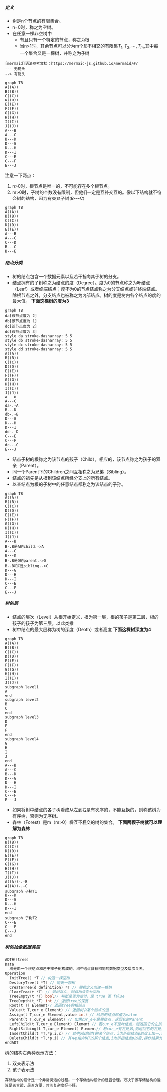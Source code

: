 ##### 定义
- 树是n个节点的有限集合。
- n=0时，称之为空树。
- 在任意一棵非空树中
  - 有且只有一个特定的节点，称之为根
  - 当n>1时，其余节点可以分为m个互不相交的有限集$T_1,T_2,\dotsi,T_m$,其中每一个集合又是一棵树，并称之为子树

```
[mermaid]语法参考文档：https://mermaid-js.github.io/mermaid/#/
--- 无箭头
--> 有箭头
```
```mermaid
graph TB
A((A))
B((B))
C((C))
D((D))
E((E))
F((F))
G((G))
H((H))
I((I))
J((J)) 
A---B
A---C
B---D
D---G
D---H
D---I
C---E
C---F
E---J
```
注意一下两点：
1. n>0时，根节点是唯一的，不可能存在多个根节点。
2. m>0时，子树的个数没有限制，但他们一定是互补交互的。像以下结构就不符合树的结构，因为有交叉子树(B---C)
```mermaid
graph TB
A((A))
B((B))
C((C))
D((D))
E((E))
A---B
A---C
C---D
B---C
B---E
```

##### 结点分类
- 树的结点包含一个数据元素以及若干指向其子树的分支。
- 结点拥有的子树称之为结点的度（Degree）。度为0的节点称之为叶结点（Leaf）或者终端结点；度不为0的节点结点称之为分支结点或非终端结点。除根节点之外，分支结点也被称之为内部结点。树的度是树内各个结点的度的最大值。
**下面这棵树的度为3**
```mermaid
graph TB
da[该节点度为 2]
db[该节点度为 1]
dc[该节点度为 2]
dd[该节点度为 3]
style da stroke-dasharray: 5 5
style db stroke-dasharray: 5 5
style dc stroke-dasharray: 5 5
style dd stroke-dasharray: 5 5
A((A))
B((B))
C((C))
D((D))
E((E))
F((F))
G((G))
H((H))
I((I))
J((J))
A---B
A---C
da-.-A
B---D
db-.-B
D---G
D---H
D---I
dd-.-D
C---E
C---F
dc-.-C
E---J
```
- 结点子树的根称之为该节点的孩子（Child），相应的，该节点称之为孩子的双亲（Parent）。
- 同一个Parent下的Children之间互相称之为兄弟（Sibling）。
- 结点的祖先是从根到该结点所经分支上的所有结点。
- 以某结点为根的子树中的任意结点都称之为该结点的子孙。
```mermaid
graph TB
A((A))
B((B))
C((C))
D((D))
E((E))
F((F))
G((G))
H((H))
I((I))
J((J)) 
A---B
B-.B是A的child.->A
A---C
B---D
B-.B是D的parent.->D
B-.B和C是sibling.->C
D---G
D---H
D---I
C---E
C---F
E---J
```

##### 树的层
- 结点的层次（Level）从根开始定义，根为第一层，根的孩子是第二层，根的孩子的孩子为第三层，以此类推
- 树中结点的最大层称为树的深度（Depth）或者高度
**下面这棵树深度为4**
```mermaid
graph TB
A((A))
B((B))
C((C))
D((D))
E((E))
F((F))
G((G))
H((H))
I((I))
J((J))
subgraph level1 
A
end
subgraph level2 
B
C
end
subgraph level3 
D
E
F
end
subgraph level4 
G
H
I
J
end
A---B
A---C
B---D
D---G
D---H
D---I
C---E
C---F
E---J
```
- 如果将树中结点的各子树看成从左到右是有次序的，不能互换的，则称该树为有序树，否则为无序树。
- 森林（Forest）是m（m>0）棵互不相交的树的集合。
**下面两颗子树就可以理解为森林**
```mermaid
graph TB
B((B))
C((C))
D((D))
E((E))
F((F))
G((G))
H((H))
I((I))
J((J))
A((A))-.-B
A((A))-.-C
subgraph 子树T1
B---D
D---G
D---H
D---I
end
subgraph 子树T2
C---E
C---F
E---J
end
```
##### 树的抽象数据类型
```go
ADT树(tree)
Data
  树是由一个根结点和若干棵子树构成的。树中结点具有相同的数据类型及层次关系。
Operation
  InitTree() *T // 构造一棵空树
  DestoryTree(t *T) // 销毁一颗树
  CreateTree(d definition) *T // 根据定义创建一棵树
  ClearTree(t *T) // 若树存在，则将树清空为空树
  TreeEmpty(t *T) bool// 判断是否为空树，是 true 否 false
  TreeDepth(t *T) int // 返回tree的深度
  Root(t T) Element// 返回tree的根结点
  Value(t T,cur_e Element) // 返回树中某个结点的值
  Assign(t T,cur_e Element,value int) // 给树的结点赋值为value
  Parent(t T,cur_e Element) // 如果cur_e不是根结点，返回它的Parent
  LeftChild(t T,cur_e Element) Element // 若cur_e不是叶结点，则返回它的左孩子结点
  RightSilbing(t T,cur_e Element) Element// 若cur_e有右兄弟,则返回它的右兄弟，否则返回空
  InsertChild(t *T,*p,i,c) // 其中p指向树T的某个结点，i为所指结点p的度上加一,非空树c与T不相交,操作结果为插入c为树T中p指结点的第i棵子树
  DeleteChild(t *T,*p,i) // 其中p指向树T的某个结点,i为所指结点p的度,操作结果为删除T中p所指结点的第i棵子树。
endADT
```

树的结构右两种表示方法：
1. 双亲表示法
2. 孩子表示法

```
存储结构的设计是一个非常灵活的过程。一个存储结构设计的是否合理，取决于该存储结构的运算是否合适、是否方便，时间复杂度好不好。
```


